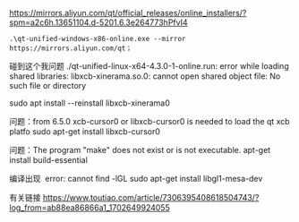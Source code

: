 https://mirrors.aliyun.com/qt/official_releases/online_installers/?spm=a2c6h.13651104.d-5201.6.3e264773hPfvI4

```
.\qt-unified-windows-x86-online.exe --mirror https://mirrors.aliyun.com/qt；
```


碰到这个我问题
./qt-unified-linux-x64-4.3.0-1-online.run: error while loading shared libraries: libxcb-xinerama.so.0: cannot open shared object file: No such file or directory



sudo apt install --reinstall libxcb-xinerama0

问题：from 6.5.0 xcb-cursor0 or libxcb-cursor0 is needed to load the qt xcb platfo
sudo apt-get install libxcb-cursor0


问题：The program "make" does not exist or is not executable.
apt-get install build-essential


编译出现  error: cannot find -lGL
sudo apt-get install libgl1-mesa-dev


有关链接
https://www.toutiao.com/article/7306395408618504743/?log_from=ab88ea86866a1_1702649924055




